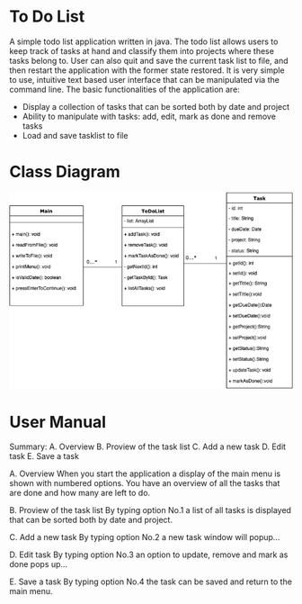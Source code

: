 # To Do List

A simple todo list application written in java. The todo list allows users to keep track of tasks at hand and classify them into projects where these tasks belong to. 
 User can also quit and save the current task list to file, and then restart the application with the former state restored.
It is very simple to use, intuitive text based user interface that can be manipulated via the command line. 
The basic functionalities of the application are:

* Display a collection of tasks that can be sorted both by date and project 
* Ability to manipulate with tasks: add, edit, mark as done and remove tasks
* Load and save tasklist to file



# Class Diagram
![Class Diagram](ToDoListClassDiagram.png)

# User Manual

Summary:
A. Overview
B. Proview of the task list 
C. Add a new task
D. Edit task
E. Save a task

A. Overview
When you start the application a  display of the main menu is shown with numbered options. You have an overview of all the tasks that are done and how many are left to do.

B. Proview of the task list 
By typing option No.1 a list of all tasks is displayed that can be sorted both by date and project.

C. Add a new task
By typing option No.2 a new task window will popup…


D. Edit task
By typing option No.3 an option to update, remove and mark as done pops up…

E. Save a task
By typing option No.4 the task can be saved and return to the main menu.


